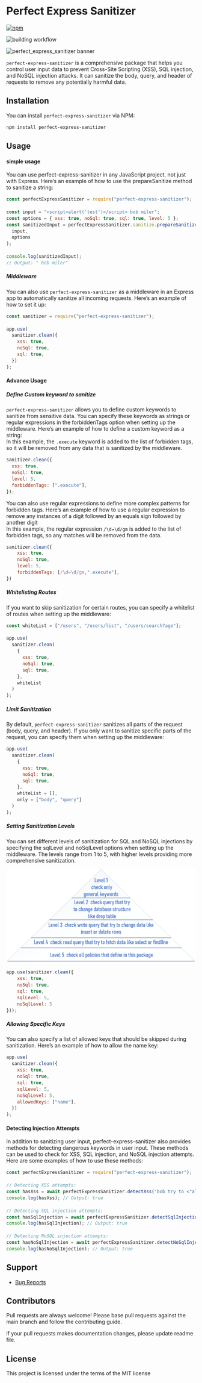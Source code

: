 # Perfect Express Sanitizer

[![npm](https://img.shields.io/npm/v/perfect-express-sanitizer.svg?style=flat-square)](https://www.npmjs.com/package/perfect-express-sanitizer)

![building workflow](https://github.com/hamedpa/perfect-express-sanitizer/actions/workflows/actions.yml/badge.svg)

![perfect_express_sanitizer banner](https://github.com/hamedpa/perfect-express-sanitizer/blob/master/img/logo.png?raw=true)

`perfect-express-sanitizer` is a comprehensive package that helps you control user input data to prevent Cross-Site Scripting (XSS), SQL injection, and NoSQL injection attacks. It can sanitize the body, query, and header of requests to remove any potentially harmful data.

## Installation

You can install `perfect-express-sanitizer` via NPM:

```bash
npm install perfect-express-sanitizer
```

## Usage

#### simple usage

You can use perfect-express-sanitizer in any JavaScript project, not just with Express. Here’s an example of how to use the prepareSanitize method to sanitize a string:

```javascript
const perfectExpressSanitizer = require("perfect-express-sanitizer");

const input = "<script>alert('test')</script> bob miler";
const options = { xss: true, noSql: true, sql: true, level: 5 };
const sanitizedInput = perfectExpressSanitizer.sanitize.prepareSanitize(
  input,
  options
);

console.log(sanitizedInput);
// Output: " bob miler"
```

##### Middleware

You can also use `perfect-express-sanitizer` as a middleware in an Express app to automatically sanitize all incoming requests. Here’s an example of how to set it up:

```javascript
const sanitizer = require("perfect-express-sanitizer");

app.use(
  sanitizer.clean({
    xss: true,
    noSql: true,
    sql: true,
  })
);
```

#### Advance Usage

##### Define Custom keyword to sanitize

`perfect-express-sanitizer` allows you to define custom keywords to sanitize from sensitive data. You can specify these keywords as strings or regular expressions in the forbiddenTags option when setting up the middleware. Here’s an example of how to define a custom keyword as a string:
</br>
In this example, the `.execute` keyword is added to the list of forbidden tags, so it will be removed from any data that is sanitized by the middleware.

```javascript
sanitizer.clean({
  xss: true,
  noSql: true,
  level: 5,
  forbiddenTags: [".execute"],
});
```

You can also use regular expressions to define more complex patterns for forbidden tags. Here’s an example of how to use a regular expression to remove any instances of a digit followed by an equals sign followed by another digit
</br>
In this example, the regular expression `/\d=\d/gm` is added to the list of forbidden tags, so any matches will be removed from the data.
```javascript
sanitizer.clean({
    xss: true,
    noSql: true,
    level: 5,
    forbiddenTags: [/\d=\d/gm,".execute"],
})
```


##### Whitelisting Routes

If you want to skip sanitization for certain routes, you can specify a whitelist of routes when setting up the middleware:

```javascript
const whiteList = ["/users", "/users/list", "/users/search?age"];

app.use(
  sanitizer.clean(
    {
      xss: true,
      noSql: true,
      sql: true,
    },
    whiteList
  )
);
```

##### Limit Sanitization

By default, `perfect-express-sanitizer` sanitizes all parts of the request (body, query, and header). If you only want to sanitize specific parts of the request, you can specify them when setting up the middleware:

```javascript
app.use(
  sanitizer.clean(
    {
      xss: true,
      noSql: true,
      sql: true,
    },
    whiteList = [],
    only = ["body", "query"]
  )
);
```

##### Setting Sanitization Levels

You can set different levels of sanitization for SQL and NoSQL injections by specifying the sqlLevel and noSqlLevel options when setting up the middleware. The levels range from 1 to 5, with higher levels providing more comprehensive sanitization.

<!-- ![alt text](https://github.com/hamedpa/perfect-express-sanitizer/blob/master/img/levels.png?raw=true) -->
<img src="./img/levels.png">


```javascript
app.use(sanitizer.clean({
    xss: true,
    noSql: true,
    sql: true,
    sqlLevel: 5,
    noSqlLevel: 5
}));
```
##### Allowing Specific Keys
You can also specify a list of allowed keys that should be skipped during sanitization. Here’s an example of how to allow the name key:

```javascript
app.use(
  sanitizer.clean({
    xss: true,
    noSql: true,
    sql: true,
    sqlLevel: 5,
    noSqlLevel: 5,
    allowedKeys: ["name"],
  })
);
```

#### Detecting Injection Attempts

In addition to sanitizing user input, perfect-express-sanitizer also provides methods for detecting dangerous keywords in user input. These methods can be used to check for XSS, SQL injection, and NoSQL injection attempts. Here are some examples of how to use these methods:

```javascript
const perfectExpressSanitizer = require("perfect-express-sanitizer");

// Detecting XSS attempts:
const hasXss = await perfectExpressSanitizer.detectXss('bob try to <"alert(1)');
console.log(hasXss); // Output: true

// Detecting SQL injection attempts:
const hasSqlInjection = await perfectExpressSanitizer.detectSqlInjection('bob try to create table', 5);
console.log(hasSqlInjection); // Output: true

// Detecting NoSQL injection attempts:
const hasNoSqlInjection = await perfectExpressSanitizer.detectNoSqlInjection('bob try to findOne', 5);
console.log(hasNoSqlInjection); // Output: true
```

## Support

- [Bug Reports](https://github.com/hamedpa/perfect-express-sanitizer/issues/)

## Contributors

<p>
Pull requests are always welcome! Please base pull requests against the main branch and follow the contributing guide.

if your pull requests makes documentation changes, please update readme file.

</p>

## License

This project is licensed under the terms of the
MIT license

